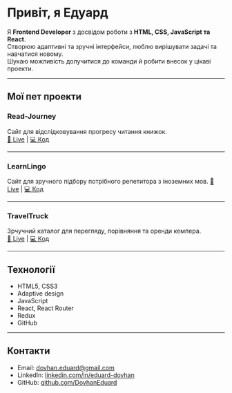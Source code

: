 # Привіт, я Едуард

Я **Frontend Developer** з досвідом роботи з **HTML, CSS, JavaScript та React**.  
Створюю адаптивні та зручні інтерфейси, люблю вирішувати задачі та навчатися новому.  
Шукаю можливість долучитися до команди й робити внесок у цікаві проекти.

---

## Мої пет проекти

### Read-Journey
Сайт для відслідковування прогресу читання книжок.  
[🔗 Live](https://read-journey-amber.vercel.app/) | [💻 Код](https://github.com/DovhanEduard/Read-Journey)

---

### LearnLingo
Сайт для зручного підбору потрібного репетитора з іноземних мов. 
[🔗 Live](https://learn-lingo-taupe.vercel.app/) | [💻 Код](https://github.com/DovhanEduard/LearnLingo)

---

### TravelTruck
Зрчучний каталог для перегляду, порівняння та оренди кемпера.  
[🔗 Live](https://trial-test-task-travel-trucks.vercel.app/) | [💻 Код](https://github.com/DovhanEduard/TravelTrucks)


---

## Технології
- HTML5, CSS3
- Adaptive design
- JavaScript
- React, React Router
- Redux
- GitHub
  
---

## Контакти
- Email: dovhan.eduard@gmail.com
- LinkedIn: [linkedin.com/in/eduard-dovhan](https://www.linkedin.com/in/eduard-dovhan/)  
- GitHub: [github.com/DovhanEduard](https://github.com/DovhanEduard)
